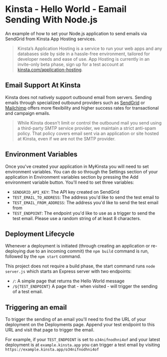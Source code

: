 # Kinsta - Hello World - Eamail Sending With Node.js
An example of how to set your Node.js application to send emails via SendGrid from Kinsta App Hosting services.

> Kinsta’s Application Hosting is a service to run your web apps and any databases side by side in a hassle-free environment, tailored for developer needs and ease of use. App Hosting is currently in an invite-only beta phase, sign up for a test account at [kinsta.com/application-hosting](https://kinsta.com/appplication-hosting).

## Email Support At Kinsta
Kinsta does not natively support outbound email from servers. Sending emails through specialized outbound providers such as [SendGrid](https://sendgrid.com/) or [Mailchimp](https://mailchimp.com/) offers more flexibility and higher success rates for transactional and campaign emails. 

> While Kinsta doesn't limit or control the outbound mail you send using a third-party SMTP service provider, we maintain a strict anti-spam policy. That policy covers email sent via an application or site hosted at Kinsta, even if we are not the SMTP provider. 

## Environment Variables
Once you've created your application in MyKinsta you will need to set environment variables. You can do so through the Settings section of your application in Environment variables section by pressing the Add environment variable button. You'll need to set three variables:

* `SENDGRID_API_KEY`: The API key created on SendGrid
* `TEST_EMAIL_TO_ADDRESS`: The address you'd like to send the test email to
* `TEST_EMAIL_FROM_ADDRESS`: The address you'd like to send the test email from
* `TEST_ENDPOINT`: The endpoint you'd like to use as a trigger to send the test email. Please use a random string of at least 8 characters.

## Deployment Lifecycle
Whenever a deployment is initiated (through creating an application or re-deploying due to an incoming commit) the `npm build` command is run, followed by the `npm start` command. 

This project does not require a build phase, the start command runs `node server.js` which starts an Express server with two endpoints:
* `/`: A simple page that returns the Hello World message
* `/${TEST_ENDPOINT}` A page that - when visited - will trigger the sending of a test email. 

## Triggering an email
To trigger the sending of an email you'll need to find the URL of your deployment on the Deployments page. Append your test endpoint to this URL and visit that page to trigger the email. 

For example, if your `TEST_ENDPOINT` is set to `o34nifnodhni4of` and your latest deployment is at `example.kinsta.app` you can trigger a test email by visiting `https://example.kinsta.app/o34nifnodhni4of`